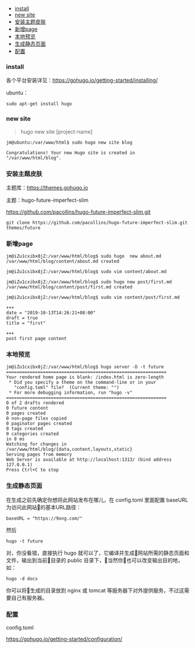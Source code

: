 
<!-- TOC -->

- [install](#install)
- [new site](#new-site)
- [安装主题皮肤](#安装主题皮肤)
- [新增page](#新增page)
- [本地预览](#本地预览)
- [生成静态页面](#生成静态页面)
- [配置](#配置)

<!-- /TOC -->
### install

各个平台安装详见：https://gohugo.io/getting-started/installing/

ubuntu：
```
sudo apt-get install hugo
```

### new site

> hugo new site [project-name]
```
jm@ubuntu:/var/www/html$ sudo hugo new site blog

Congratulations! Your new Hugo site is created in "/var/www/html/blog".
```
### 安装主题皮肤

主题库：https://themes.gohugo.io


主题：hugo-future-imperfect-slim

https://github.com/pacollins/hugo-future-imperfect-slim.git

```
git clone https://github.com/pacollins/hugo-future-imperfect-slim.git themes/future
```

### 新增page
```
jm@iZu1cxibx8jZ:/var/www/html/blog$ sudo hugo  new about.md
/var/www/html/blog/content/about.md created

jm@iZu1cxibx8jZ:/var/www/html/blog$ sudo vim content/about.md 

jm@iZu1cxibx8jZ:/var/www/html/blog$ sudo hugo new post/first.md
/var/www/html/blog/content/post/first.md created

jm@iZu1cxibx8jZ:/var/www/html/blog$ sudo vim content/post/first.md 
```

```
+++
date = "2019-10-13T14:26:21+08:00"
draft = true
title = "first"

+++
post first page content

```

### 本地预览


```
jm@iZu1cxibx8jZ:/var/www/html/blog$ hugo server -D -t future
=============================================================
Your rendered home page is blank: /index.html is zero-length
 * Did you specify a theme on the command-line or in your
   "config.toml" file?  (Current theme: "")
 * For more debugging information, run "hugo -v"
=============================================================
0 of 2 drafts rendered
0 future content
0 pages created
0 non-page files copied
0 paginator pages created
0 tags created
0 categories created
in 8 ms
Watching for changes in /var/www/html/blog/{data,content,layouts,static}
Serving pages from memory
Web Server is available at http://localhost:1313/ (bind address 127.0.0.1)
Press Ctrl+C to stop

```


### 生成静态页面

在生成之前先确定你想将此网站发布在哪儿，在 config.toml 里面配置 baseURL 为访问此网站的基本URL路径：

    baseURL = "https://9ong.com/"

然后

    hugo -t future

对，你没看错，直接执行 hugo 就可以了，它编译并生成网站所需的静态页面和文件，输出到当前目录的 public 目录下，当然你也可以改变输出目的地，如：

    hugo -d docs

你可以将生成的目录放到 nginx 或 tomcat 等服务器下对外提供服务，不过这需要自己有服务器。

### 配置

config.toml

https://gohugo.io/getting-started/configuration/